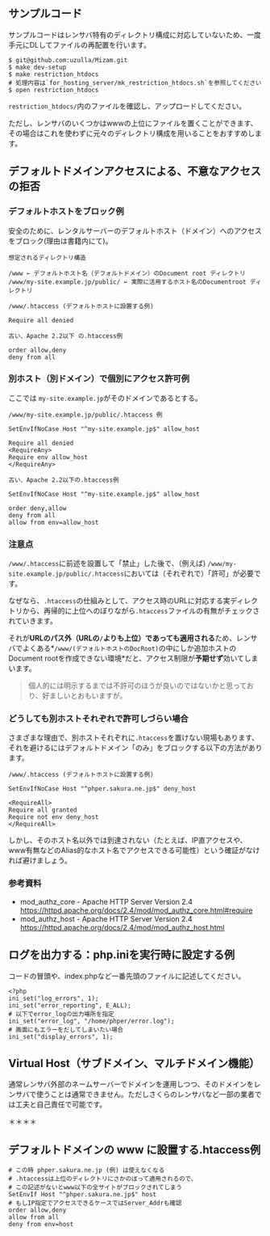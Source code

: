 ## サンプルコード

サンプルコードはレンサバ特有のディレクトリ構成に対応していないため、一度手元にDLしてファイルの再配置を行います。

```
$ git@github.com:uzulla/Mizam.git
$ make dev-setup
$ make restriction_htdocs
# 処理内容は`for_hosting_server/mk_restriction_htdocs.sh`を参照してください
$ open restriction_htdocs
```

`restriction_htdocs/`内のファイルを確認し、アップロードしてください。

ただし、レンサバのいくつかはwwwの上位にファイルを置くことができます、その場合はこれを使わずに元々のディレクトリ構成を用いることをおすすめします。

## デフォルトドメインアクセスによる、不意なアクセスの拒否

### デフォルトホストをブロック例

安全のために、レンタルサーバーのデフォルトホスト（ドメイン）へのアクセスをブロック(理由は書籍内にて)。

`想定されるディレクトリ構造`
```
/www ← デフォルトホスト名（デフォルトドメイン）のDocument root ディレクトリ
/www/my-site.example.jp/public/ ← 実際に活用するホスト名のDocumentroot ディレクトリ
```

`/www/.htaccess (デフォルトホストに設置する例)`
```
Require all denied
```

`古い、Apache 2.2以下 の.htaccess例`

```
order allow,deny
deny from all
```

### 別ホスト（別ドメイン）で個別にアクセス許可例

ここでは `my-site.example.jp`がそのドメインであるとする。

`/www/my-site.example.jp/public/.htaccess 例`

```
SetEnvIfNoCase Host "^my-site.example.jp$" allow_host

Require all denied
<RequireAny>
Require env allow_host
</RequireAny>
```

`古い、Apache 2.2以下の.htaccess例`

```
SetEnvIfNoCase Host "^my-site.example.jp$" allow_host

order deny,allow
deny from all
allow from env=allow_host
```

### 注意点

`/www/.htaccess`に前述を設置して「禁止」した後で、（例えば) `/www/my-site.example.jp/public/.htaccess`においては（それぞれで）「許可」が必要です。

なぜなら、`.htaccess`の仕組みとして、アクセス時のURLに対応する実ディレクトリから、再帰的に上位へのぼりながら`.htaccess`ファイルの有無がチェックされていきます。

それが**URLのパス外（URLの`/`よりも上位）であっても適用される**ため、レンサバでよくある*`/www/(デフォルトホストのDocRoot)`の中にしか追加ホストのDocument rootを作成できない環境*だと、アクセス制限が**予期せず**効いてしまいます。

> 個人的には明示するまでは不許可のほうが良いのではないかと思っており、好ましいとおもいますが。

### どうしても別ホストそれぞれで許可しづらい場合 

さまざまな理由で、別ホストそれぞれに`.htaccess`を置けない現場もあります、それを避けるにはデフォルトドメイン「のみ」をブロックする以下の方法があります。

`/www/.htaccess (デフォルトホストに設置する例)`

```
SetEnvIfNoCase Host "^phper.sakura.ne.jp$" deny_host

<RequireAll>
Require all granted
Require not env deny_host
</RequireAll>
```

しかし、そのホスト名以外では到達されない（たとえば、IP直アクセスや、www有無などのAlias的なホスト名でアクセスできる可能性）という確証がなければ避けましょう。

### 参考資料

- mod_authz_core - Apache HTTP Server Version 2.4 https://httpd.apache.org/docs/2.4/mod/mod_authz_core.html#require
- mod_authz_host - Apache HTTP Server Version 2.4 https://httpd.apache.org/docs/2.4/mod/mod_authz_host.html


## ログを出力する：php.iniを実行時に設定する例

コードの冒頭や、index.phpなど一番先頭のファイルに記述してください。

```
<?php
ini_set("log_errors", 1);
ini_set("error_reporting", E_ALL);
# 以下でerror_logの出力場所を指定
ini_set("error_log", "/home/phper/error.log");
# 画面にもエラーをだしてしまいたい場合
ini_set("display_errors", 1);
```

##  Virtual Host（サブドメイン、マルチドメイン機能）

通常レンサバ外部のネームサーバーでドメインを運用しつつ、そのドメインをレンサバで使うことは通常できません。ただしさくらのレンサバなど一部の業者では工夫と自己責任で可能です。




＊＊＊＊

## デフォルトドメインの www に設置する.htaccess例

```
# この時 phper.sakura.ne.jp (例) は使えなくなる
# .htaccessは上位のディレクトリにさかのぼって適用されるので、
# この記述がないとwww以下の全サイトがブロックされてしまう
SetEnvIf Host "^phper.sakura.ne.jp$" host
# もしIP指定でアクセスできるケースではServer_Addrも確認
order allow,deny
allow from all
deny from env=host
```


